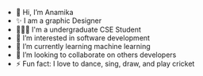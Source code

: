 - 👋 Hi, I’m Anamika
- ✨ I am a graphic Designer
- 👩🏼‍💻 I'm a undergraduate CSE Student 
- 👀 I’m interested in software development
- 🌱 I’m currently learning machine learning 
- 💞️ I’m looking to collaborate on others developers
- ⚡ Fun fact: I love to dance, sing, draw, and play cricket

<!---
anaTuli133/anaTuli133 is a ✨ special ✨ repository because its `README.md` (this file) appears on your GitHub profile.
You can click the Preview link to take a look at your changes.
--->
